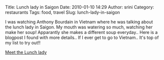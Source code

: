 Title: Lunch lady in Saigon
Date: 2010-01-10 14:29
Author: srini
Category: restaurants
Tags: food, travel
Slug: lunch-lady-in-saigon

I was watching Anthony Bourdain in Vietnam where he was talking about
the lunch lady in Saigon. My mouth was watering so much, watching her
make her soup! Apparantly she makes a different soup everyday.. Here is
a blogpost I found with more details.. If I ever get to go to Vietnam..
It's top of my list to try out!!

[Meet the Lunch lady](http://gastronomyblog.com/2008/08/09/meet-the-lunch-lady/)
